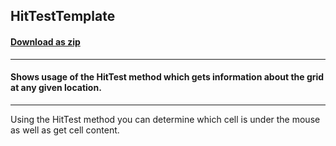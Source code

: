 ## HitTestTemplate
#### [Download as zip](https://grapecity.github.io/DownGit/#/home?url=https://github.com/GrapeCity/ComponentOne-WPF-Samples/tree/master/NET_4.5.2/C1.WPF.FlexGrid/CS/HitTestTemplate)
____
#### Shows usage of the HitTest method which gets information about the grid at any given location.
____
Using the HitTest method you can determine which cell is under the mouse as well as get cell content.
